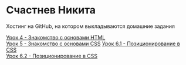 # Счастнев Никита
Хостинг на GitHub, на котором выкладываются домашние задания

[Урок 4 - Знакомство с основами HTML](https://nikita-schastnev.github.io/lesson_4 "Книжка на HTML")  
[Урок 5 - Знакомство с основами CSS](https://nikita-schastnev.github.io/lesson_5 "Книжка на HTML и CSS")
[Урок 6.1 - Позиционирование в CSS](https://nikita-schastnev.github.io/lesson_6.1 "Fix меню сверху")  
[Урок 6.2 - Позиционирование в CSS](https://nikita-schastnev.github.io/lesson_6.2 "Блок по центру")
